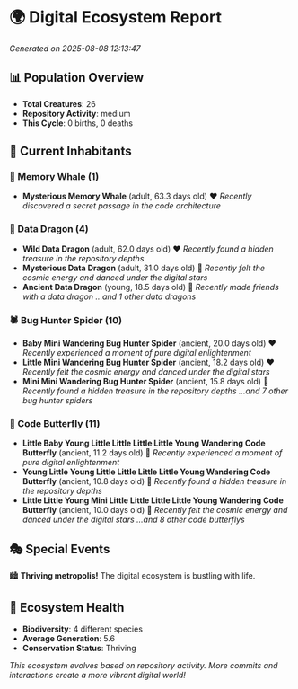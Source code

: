 # 🌍 Digital Ecosystem Report
*Generated on 2025-08-08 12:13:47*

## 📊 Population Overview
- **Total Creatures**: 26
- **Repository Activity**: medium
- **This Cycle**: 0 births, 0 deaths

## 👥 Current Inhabitants

### 🐋 Memory Whale (1)
- **Mysterious Memory Whale** (adult, 63.3 days old) ❤️
  *Recently discovered a secret passage in the code architecture*

### 🐉 Data Dragon (4)
- **Wild Data Dragon** (adult, 62.0 days old) ❤️
  *Recently found a hidden treasure in the repository depths*
- **Mysterious Data Dragon** (adult, 31.0 days old) 💛
  *Recently felt the cosmic energy and danced under the digital stars*
- **Ancient Data Dragon** (young, 18.5 days old) 💚
  *Recently made friends with a data dragon*
  *...and 1 other data dragons*

### 🕷️ Bug Hunter Spider (10)
- **Baby Mini Wandering Bug Hunter Spider** (ancient, 20.0 days old) ❤️
  *Recently experienced a moment of pure digital enlightenment*
- **Little Mini Wandering Bug Hunter Spider** (ancient, 18.2 days old) ❤️
  *Recently felt the cosmic energy and danced under the digital stars*
- **Mini Mini Wandering Bug Hunter Spider** (ancient, 15.8 days old) 💛
  *Recently found a hidden treasure in the repository depths*
  *...and 7 other bug hunter spiders*

### 🦋 Code Butterfly (11)
- **Little Baby Young Little Little Little Little Young Wandering Code Butterfly** (ancient, 11.2 days old) 💛
  *Recently experienced a moment of pure digital enlightenment*
- **Young Little Young Little Little Little Little Young Wandering Code Butterfly** (ancient, 10.8 days old) 💚
  *Recently found a hidden treasure in the repository depths*
- **Little Little Young Mini Little Little Little Little Young Wandering Code Butterfly** (ancient, 10.0 days old) 💛
  *Recently felt the cosmic energy and danced under the digital stars*
  *...and 8 other code butterflys*

## 🎭 Special Events

🏙️ **Thriving metropolis!** The digital ecosystem is bustling with life.

## 🔬 Ecosystem Health
- **Biodiversity**: 4 different species
- **Average Generation**: 5.6
- **Conservation Status**: Thriving

*This ecosystem evolves based on repository activity. More commits and interactions create a more vibrant digital world!*